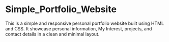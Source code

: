 # Simple_Portfolio_Website
This is a simple and responsive personal portfolio website built using HTML and CSS. It showcase personal information, My Interest, projects, and contact details in a clean and minimal layout.
